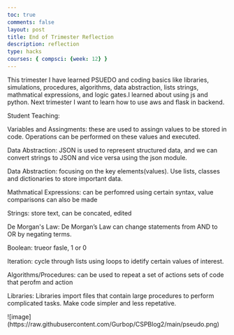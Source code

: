 ```yaml
---
toc: true
comments: false
layout: post
title: End of Trimester Reflection
description: reflection
type: hacks
courses: { compsci: {week: 12} }
--- 
```

<html>
<p>This trimester I have learned PSUEDO and coding basics like libraries, simulations, procedures, algorithms, data abstraction, lists strings, mathmatical expressions, and logic gates.I learned about using js and python. Next trimester I want to learn how to use aws and flask in backend.</p>
<p>Student Teaching:</p>
<p>Variables and Assingments: these are used to assingn values to be stored in code. Operations can be performed on these values and executed.</p>
<p>Data Abstraction: JSON is used to represent structured data, and we can convert strings to JSON and vice versa using the json module.</p>
<p>Data Abstraction: focusing on the key elements(values). Use lists, classes and dictionaries to store important data.</p>
<p>Mathmatical Expressions: can be perfomred using certain syntax, value comparisons can also be made</p>
<p>Strings: store text, can be concated, edited</p>
<p>De Morgan's Law: De Morgan’s Law can change statements from AND to OR by negating terms.</p>
<p>Boolean: trueor fasle, 1 or 0</p>
<p>Iteration: cycle through lists using loops to idetify certain values of interest.</p>
<p>Algorithms/Procedures: can be used to repeat a set of actions sets of code that perofm and action</p>
<p>Libraries: Libraries import files that contain large procedures to perform complicated tasks. Make code simpler and less repetative.</p>
</html>
![image](https://raw.githubusercontent.com/Gurbop/CSPBlog2/main/pseudo.png)